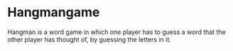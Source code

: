 # Hangmangame
Hangman is a word game in which one player has to guess a word that the other player has thought of, by guessing the letters in it. 
